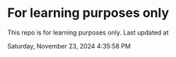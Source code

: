 # For learning purposes only
This repo is for learning purposes only.
Last updated at

Saturday, November 23, 2024 4:35:58 PM

